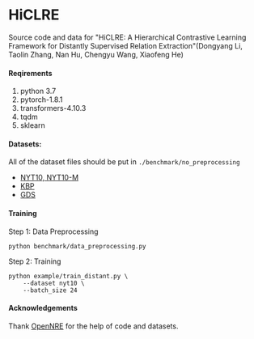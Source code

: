 # HiCLRE
Source code and data for "HiCLRE: A Hierarchical Contrastive Learning Framework for Distantly Supervised Relation Extraction"(Dongyang Li, Taolin Zhang, Nan Hu, Chengyu Wang, Xiaofeng He)
#### Reqirements
1. python 3.7
2. pytorch-1.8.1
3. transformers-4.10.3
4. tqdm
5. sklearn

#### Datasets:
All of the dataset files should be put in `./benchmark/no_preprocessing`
- [NYT10, NYT10-M](https://github.com/thunlp/OpenNRE/tree/master/benchmark)
- [KBP](https://www.aaai.org/ocs/index.php/AAAI/AAAI12/paper/view/5152)
- [GDS](https://arxiv.org/pdf/1804.06987.pdf)

#### Training
Step 1: Data Preprocessing

```
python benchmark/data_preprocessing.py
```
Step 2: Training

```
python example/train_distant.py \
    --dataset nyt10 \
    --batch_size 24
```
#### Acknowledgements
Thank [OpenNRE](https://github.com/thunlp/OpenNRE) for the help of code and datasets.

